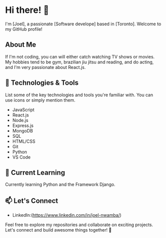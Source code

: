 # Hi there! 👋

I'm [Joel], a passionate [Software develope] based in [Toronto]. Welcome to my GitHub profile!

## About Me

If I'm not coding, you can will either catch watching TV shows or movies. My hobbies tend to be gym, brazilian jiu jitsu and reading, and do acting, and I'm very passionate about React.js.

## 🔧 Technologies & Tools

List some of the key technologies and tools you're familiar with. You can use icons or simply mention them.

- JavaScript
- React.js
- Node.js
- Express.js
- MongoDB
- SQL
- HTML/CSS
- Git
- Python
- VS Code

## 🌱 Current Learning

Currently learning Python and the Framework Django.

## 📫 Let's Connect

- LinkedIn:(https://www.linkedin.com/in/joel-nwamba/)

Feel free to explore my repositories and collaborate on exciting projects. Let's connect and build awesome things together! 🚀
